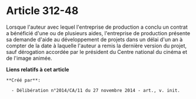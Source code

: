 # Article 312-48

Lorsque l'auteur avec lequel l'entreprise de production a conclu un contrat a bénéficié d'une ou de plusieurs aides,
l'entreprise de production présente sa demande d'aide au développement de projets dans un délai d'un an à compter de la date
à laquelle l'auteur a remis la dernière version du projet, sauf dérogation accordée par le président du Centre national du
cinéma et de l'image animée.

**Liens relatifs à cet article**

	**Créé par**:

	  - Délibération n°2014/CA/11 du 27 novembre 2014 - art., v. init.
